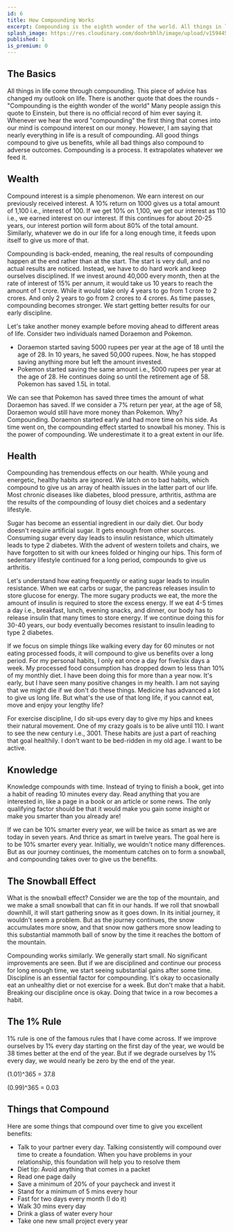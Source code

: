 ```yaml
---
id: 6
title: How Compounding Works
excerpt: Compounding is the eighth wonder of the world. All things in life come through compounding. These words had the most profound impact on my life. I explain how compounding gives us the good and bad depending on what we feed into it. I write my take on how compounding affects wealth, health, and a few other things.
splash_image: https://res.cloudinary.com/doohrbhlh/image/upload/v1594450524/virajkhatavkar.com/6-how-compounding-works-1_1.jpg
published: 1
is_premium: 0
---
```


## The Basics

All things in life come through compounding. This piece of advice has changed my outlook on life. There is another quote that does the rounds - "Compounding is the eighth wonder of the world" Many people assign this quote to Einstein, but there is no official record of him ever saying it. Whenever we hear the word "compounding" the first thing that comes into our mind is compound interest on our money. However, I am saying that nearly everything in life is a result of compounding. All good things compound to give us benefits, while all bad things also compound to adverse outcomes. Compounding is a process. It extrapolates whatever we feed it.

## Wealth

Compound interest is a simple phenomenon. We earn interest on our previously received interest. A 10% return on 1000 gives us a total amount of 1,100 i.e., interest of 100. If we get 10% on 1,100, we get our interest as 110 i.e., we earned interest on our interest. If this continues for about 20-25 years, our interest portion will form about 80% of the total amount. Similarly, whatever we do in our life for a long enough time, it feeds upon itself to give us more of that.

Compounding is back-ended, meaning, the real results of compounding happen at the end rather than at the start. The start is very dull, and no actual results are noticed. Instead, we have to do hard work and keep ourselves disciplined. If we invest around 40,000 every month, then at the rate of interest of 15% per annum, it would take us 10 years to reach the amount of 1 crore. While it would take only 4 years to go from 1 crore to 2 crores. And only 2 years to go from 2 crores to 4 crores. As time passes, compounding becomes stronger. We start getting better results for our early discipline.

Let's take another money example before moving ahead to different areas of life. Consider two individuals named Doraemon and Pokemon.

- Doraemon started saving 5000 rupees per year at the age of 18 until the age of 28. In 10 years, he saved 50,000 rupees. Now, he has stopped saving anything more but left the amount invested.
- Pokemon started saving the same amount i.e., 5000 rupees per year at the age of 28. He continues doing so until the retirement age of 58. Pokemon has saved 1.5L in total.

We can see that Pokemon has saved three times the amount of what Doraemon has saved. If we consider a 7% return per year, at the age of 58, Doraemon would still have more money than Pokemon. Why? Compounding. Doraemon started early and had more time on his side. As time went on, the compounding effect started to snowball his money. This is the power of compounding. We underestimate it to a great extent in our life.

## Health

Compounding has tremendous effects on our health. While young and energetic, healthy habits are ignored. We latch on to bad habits, which compound to give us an array of health issues in the latter part of our life. Most chronic diseases like diabetes, blood pressure, arthritis, asthma are the results of the compounding of lousy diet choices and a sedentary lifestyle. 

Sugar has become an essential ingredient in our daily diet. Our body doesn't require artificial sugar. It gets enough from other sources. Consuming sugar every day leads to insulin resistance, which ultimately leads to type 2 diabetes. With the advent of western toilets and chairs, we have forgotten to sit with our knees folded or hinging our hips. This form of sedentary lifestyle continued for a long period, compounds to give us arthritis.

Let's understand how eating frequently or eating sugar leads to insulin resistance. When we eat carbs or sugar, the pancreas releases insulin to store glucose for energy. The more sugary products we eat, the more the amount of insulin is required to store the excess energy. If we eat 4-5 times a day i.e., breakfast, lunch, evening snacks, and dinner, our body has to release insulin that many times to store energy. If we continue doing this for 30-40 years, our body eventually becomes resistant to insulin leading to type 2 diabetes.

If we focus on simple things like walking every day for 60 minutes or not eating processed foods, it will compound to give us benefits over a long period. For my personal habits, I only eat once a day for five/six days a week. My processed food consumption has dropped down to less than 10% of my monthly diet. I have been doing this for more than a year now. It's early, but I have seen many positive changes in my health. I am not saying that we might die if we don't do these things. Medicine has advanced a lot to give us long life. But what's the use of that long life, if you cannot eat, move and enjoy your lengthy life? 

For exercise discipline, I do sit-ups every day to give my hips and knees their natural movement. One of my crazy goals is to be alive until 110. I want to see the new century i.e., 3001. These habits are just a part of reaching that goal healthily. I don't want to be bed-ridden in my old age. I want to be active.

## Knowledge

Knowledge compounds with time. Instead of trying to finish a book, get into a habit of reading 10 minutes every day. Read anything that you are interested in, like a page in a book or an article or some news. The only qualifying factor should be that it would make you gain some insight or make you smarter than you already are!

If we can be 10% smarter every year, we will be twice as smart as we are today in seven years. And thrice as smart in twelve years. The goal here is to be 10% smarter every year. Initially, we wouldn't notice many differences. But as our journey continues, the momentum catches on to form a snowball, and compounding takes over to give us the benefits.

## The Snowball Effect

What is the snowball effect? Consider we are the top of the mountain, and we make a small snowball that can fit in our hands. If we roll that snowball downhill, it will start gathering snow as it goes down. In its initial journey, it wouldn't seem a problem. But as the journey continues, the snow accumulates more snow, and that snow now gathers more snow leading to this substantial mammoth ball of snow by the time it reaches the bottom of the mountain. 

Compounding works similarly. We generally start small. No significant improvements are seen. But if we are disciplined and continue our process for long enough time, we start seeing substantial gains after some time. Discipline is an essential factor for compounding. It's okay to occasionally eat an unhealthy diet or not exercise for a week. But don't make that a habit. Breaking our discipline once is okay. Doing that twice in a row becomes a habit.

## The 1% Rule

1% rule is one of the famous rules that I have come across. If we improve ourselves by 1% every day starting on the first day of the year, we would be 38 times better at the end of the year. But if we degrade ourselves by 1% every day, we would nearly be zero by the end of the year.

(1.01)^365 = 37.8

(0.99)^365 = 0.03

## Things that Compound

Here are some things that compound over time to give you excellent benefits:

- Talk to your partner every day. Talking consistently will compound over time to create a foundation. When you have problems in your relationship, this foundation will help you to resolve them
- Diet tip: Avoid anything that comes in a packet
- Read one page daily
- Save a minimum of 20% of your paycheck and invest it
- Stand for a minimum of 5 mins every hour
- Fast for two days every month (I do it)
- Walk 30 mins every day
- Drink a glass of water every hour
- Take one new small project every year